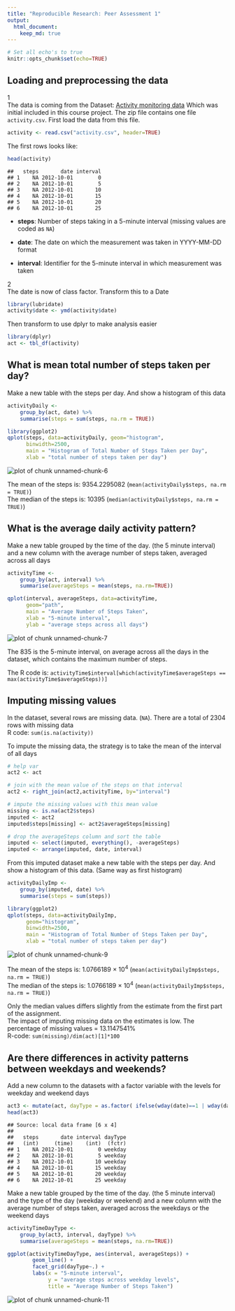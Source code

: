 ```yaml
---
title: "Reproducible Research: Peer Assessment 1"
output: 
  html_document:
    keep_md: true
---
```



```r
# Set all echo's to true
knitr::opts_chunk$set(echo=TRUE)
```

## Loading and preprocessing the data
1  
The data is coming from the Dataset: [Activity monitoring data](https://d396qusza40orc.cloudfront.net/repdata%2Fdata%2Factivity.zip)
Which was initial included in this course project.
The zip file contains one file  `activity.csv`. First load the data from this 
file.


```r
activity <- read.csv("activity.csv", header=TRUE)
```

The first rows looks like:

```r
head(activity)
```

```
##   steps       date interval
## 1    NA 2012-10-01        0
## 2    NA 2012-10-01        5
## 3    NA 2012-10-01       10
## 4    NA 2012-10-01       15
## 5    NA 2012-10-01       20
## 6    NA 2012-10-01       25
```

* **steps**: Number of steps taking in a 5-minute interval (missing
    values are coded as `NA`)

* **date**: The date on which the measurement was taken in YYYY-MM-DD
    format

* **interval**: Identifier for the 5-minute interval in which
    measurement was taken

2  
The date is now of class factor. Transform this to a Date


```r
library(lubridate)
activity$date <- ymd(activity$date)
```

Then transform to use dplyr to make analysis easier


```r
library(dplyr)
act <- tbl_df(activity)
```

## What is mean total number of steps taken per day?

Make a new table with the steps per day.
And show a histogram of this data


```r
activityDaily <- 
    group_by(act, date) %>%
    summarise(steps = sum(steps, na.rm = TRUE))

library(ggplot2)
qplot(steps, data=activityDaily, geom="histogram", 
      binwidth=2500,
      main = "Histogram of Total Number of Steps Taken per Day", 
      xlab = "total number of steps taken per day")
```

![plot of chunk unnamed-chunk-6](figure/unnamed-chunk-6-1.png) 

The mean of the steps is: 9354.2295082  (`mean(activityDaily$steps, na.rm = TRUE)`)  
The median of the steps is: 10395 (`median(activityDaily$steps, na.rm = TRUE)`)  


## What is the average daily activity pattern?

Make a new table grouped by the time of the day. (the 5 minute interval) 
and a new column with the average number of steps taken, averaged across all days


```r
activityTime <-
    group_by(act, interval) %>%
    summarise(averageSteps = mean(steps, na.rm=TRUE))

qplot(interval, averageSteps, data=activityTime, 
      geom="path",
      main = "Average Number of Steps Taken", 
      xlab = "5-minute interval", 
      ylab = "average steps across all days")
```

![plot of chunk unnamed-chunk-7](figure/unnamed-chunk-7-1.png) 

The 835
is the 5-minute interval, on average across all the days in the dataset, which contains the maximum number of steps.  

The R code is: 
`activityTime$interval[which(activityTime$averageSteps == max(activityTime$averageSteps))]`

## Imputing missing values

In the dataset, several rows are missing data. (`NA`). 
There are a total of 2304 rows with missing data  
R code: `sum(is.na(activity))`

To impute the missing data, the strategy is to take the mean of the interval of all days


```r
# help var
act2 <- act

# join with the mean value of the steps on that interval
act2 <- right_join(act2,activityTime, by="interval")

# impute the missing values with this mean value
missing <- is.na(act2$steps)
imputed <- act2
imputed$steps[missing] <- act2$averageSteps[missing]

# drop the averageSteps column and sort the table
imputed <- select(imputed, everything(), -averageSteps)
imputed <- arrange(imputed, date, interval)
```

From this imputed dataset make a new table with the steps per day. 
And show a histogram of this data. (Same way as first histogram)


```r
activityDailyImp <- 
    group_by(imputed, date) %>%
    summarise(steps = sum(steps))

library(ggplot2)
qplot(steps, data=activityDailyImp, 
      geom="histogram", 
      binwidth=2500,
      main = "Histogram of Total Number of Steps Taken per Day", 
      xlab = "total number of steps taken per day")
```

![plot of chunk unnamed-chunk-9](figure/unnamed-chunk-9-1.png) 

The mean of the steps is: 1.0766189 &times; 10<sup>4</sup>  (`mean(activityDailyImp$steps, na.rm = TRUE)`)  
The median of the steps is: 1.0766189 &times; 10<sup>4</sup>  (`mean(activityDailyImp$steps, na.rm = TRUE)`)  

Only the median values differs slightly from the estimate from the first part of the assignment.  
The impact of imputing missing data on the estimates is low. 
The percentage of missing values = 13.1147541%  
R-code: `sum(missing)/dim(act)[1]*100`


## Are there differences in activity patterns between weekdays and weekends?

Add a new column to the datasets with a factor variable with the levels for weekday and weekend days


```r
act3 <- mutate(act, dayType = as.factor( ifelse(wday(date)==1 | wday(date)==7,"weekend","weekday")) )
head(act3)
```

```
## Source: local data frame [6 x 4]
## 
##   steps       date interval dayType
##   (int)     (time)    (int)  (fctr)
## 1    NA 2012-10-01        0 weekday
## 2    NA 2012-10-01        5 weekday
## 3    NA 2012-10-01       10 weekday
## 4    NA 2012-10-01       15 weekday
## 5    NA 2012-10-01       20 weekday
## 6    NA 2012-10-01       25 weekday
```

Make a new table grouped by the time of the day. (the 5 minute interval) and the type of the day (weekday or weekend)
and a new column with the average number of steps taken, averaged across the weekdays or the weekend days


```r
activityTimeDayType <-
    group_by(act3, interval, dayType) %>%
    summarise(averageSteps = mean(steps, na.rm=TRUE))

ggplot(activityTimeDayType, aes(interval, averageSteps)) +
        geom_line() +
        facet_grid(dayType~.) +
        labs(x = "5-minute interval", 
             y = "average steps across weekday levels", 
             title = "Average Number of Steps Taken")
```

![plot of chunk unnamed-chunk-11](figure/unnamed-chunk-11-1.png) 
